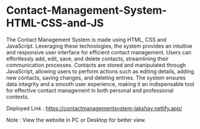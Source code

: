 # Contact-Management-System-HTML-CSS-and-JS
The Contact Management System is made using HTML, CSS and JavaScript.  Leveraging these technologies, the system provides an intuitive and responsive user interface for efficient contact management. Users can effortlessly add, edit, save, and delete contacts, streamlining their communication processes. Contacts are stored and manipulated through JavaScript, allowing users to perform actions such as editing details, adding new contacts, saving changes, and deleting entries. The system ensures data integrity and a smooth user experience, making it an indispensable tool for effective contact management in both personal and professional contexts.

Deployed Link : https://contactmanagementsystem-lakshay.netlify.app/

Note : View the website in PC or Desktop for better view.
